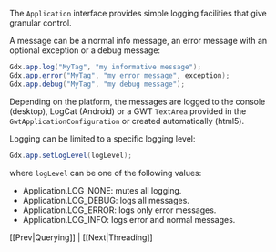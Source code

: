 The `Application` interface provides simple logging facilities that give granular control.

A message can be a normal info message, an error message with an optional exception or a debug message:

```java
Gdx.app.log("MyTag", "my informative message");
Gdx.app.error("MyTag", "my error message", exception);
Gdx.app.debug("MyTag", "my debug message");
```

Depending on the platform, the messages are logged to the console (desktop), LogCat (Android) or a GWT `TextArea` provided in the `GwtApplicationConfiguration` or created automatically (html5).

Logging can be limited to a specific logging level:

```java
Gdx.app.setLogLevel(logLevel);
```

where `logLevel` can be one of the following values:

  * Application.LOG_NONE: mutes all logging.
  * Application.LOG_DEBUG: logs all messages.
  * Application.LOG_ERROR: logs only error messages.
  * Application.LOG_INFO: logs error and normal messages.

[[Prev|Querying]] | [[Next|Threading]]